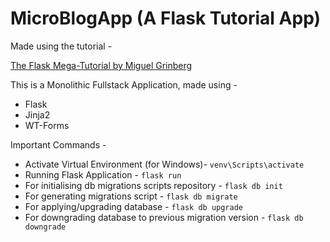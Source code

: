 # MicroBlogApp (A Flask Tutorial App)

Made using the tutorial -

[The Flask Mega-Tutorial by Miguel Grinberg](https://blog.miguelgrinberg.com/post/the-flask-mega-tutorial-part-i-hello-world)

This is a Monolithic Fullstack Application, made using -

- Flask
- Jinja2
- WT-Forms

Important Commands -

- Activate Virtual Environment (for Windows)- `venv\Scripts\activate`
- Running Flask Application - `flask run`
- For initialising db migrations scripts repository - `flask db init`
- For generating migrations script - `flask db migrate`
- For applying/upgrading database - `flask db upgrade`
- For downgrading database to previous migration version - `flask db downgrade`
